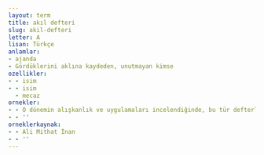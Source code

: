 ```yaml
---
layout: term
title: akıl defteri
slug: akil-defteri
letter: A
lisan: Türkçe
anlamlar:
- ajanda
- Gördüklerini aklına kaydeden, unutmayan kimse
ozellikler:
- - isim
- - isim
  - mecaz
ornekler:
- - O dönemin alışkanlık ve uygulamaları incelendiğinde, bu tür defterlerin bir akıl defteri, hatıra defteri ve iş izlenimi için not alma defteri olarak kullanımının yaygın olduğunu göstermektedir.
- - ''
orneklerkaynak:
- - Ali Mithat İnan
- - ''
---
```

